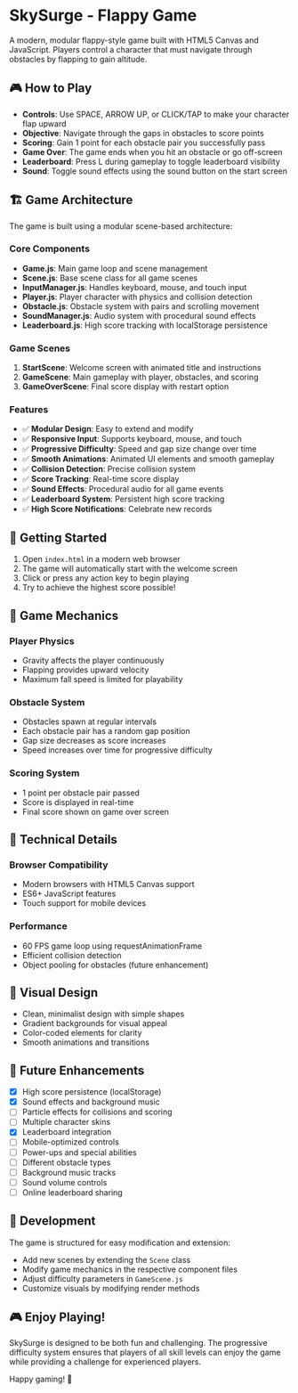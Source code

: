 # SkySurge - Flappy Game

A modern, modular flappy-style game built with HTML5 Canvas and JavaScript. Players control a character that must navigate through obstacles by flapping to gain altitude.

## 🎮 How to Play

- **Controls**: Use SPACE, ARROW UP, or CLICK/TAP to make your character flap upward
- **Objective**: Navigate through the gaps in obstacles to score points
- **Scoring**: Gain 1 point for each obstacle pair you successfully pass
- **Game Over**: The game ends when you hit an obstacle or go off-screen
- **Leaderboard**: Press L during gameplay to toggle leaderboard visibility
- **Sound**: Toggle sound effects using the sound button on the start screen

## 🏗️ Game Architecture

The game is built using a modular scene-based architecture:

### Core Components

- **Game.js**: Main game loop and scene management
- **Scene.js**: Base scene class for all game scenes
- **InputManager.js**: Handles keyboard, mouse, and touch input
- **Player.js**: Player character with physics and collision detection
- **Obstacle.js**: Obstacle system with pairs and scrolling movement
- **SoundManager.js**: Audio system with procedural sound effects
- **Leaderboard.js**: High score tracking with localStorage persistence

### Game Scenes

1. **StartScene**: Welcome screen with animated title and instructions
2. **GameScene**: Main gameplay with player, obstacles, and scoring
3. **GameOverScene**: Final score display with restart option

### Features

- ✅ **Modular Design**: Easy to extend and modify
- ✅ **Responsive Input**: Supports keyboard, mouse, and touch
- ✅ **Progressive Difficulty**: Speed and gap size change over time
- ✅ **Smooth Animations**: Animated UI elements and smooth gameplay
- ✅ **Collision Detection**: Precise collision system
- ✅ **Score Tracking**: Real-time score display
- ✅ **Sound Effects**: Procedural audio for all game events
- ✅ **Leaderboard System**: Persistent high score tracking
- ✅ **High Score Notifications**: Celebrate new records

## 🚀 Getting Started

1. Open `index.html` in a modern web browser
2. The game will automatically start with the welcome screen
3. Click or press any action key to begin playing
4. Try to achieve the highest score possible!

## 🎯 Game Mechanics

### Player Physics
- Gravity affects the player continuously
- Flapping provides upward velocity
- Maximum fall speed is limited for playability

### Obstacle System
- Obstacles spawn at regular intervals
- Each obstacle pair has a random gap position
- Gap size decreases as score increases
- Speed increases over time for progressive difficulty

### Scoring System
- 1 point per obstacle pair passed
- Score is displayed in real-time
- Final score shown on game over screen

## 🔧 Technical Details

### Browser Compatibility
- Modern browsers with HTML5 Canvas support
- ES6+ JavaScript features
- Touch support for mobile devices

### Performance
- 60 FPS game loop using requestAnimationFrame
- Efficient collision detection
- Object pooling for obstacles (future enhancement)

## 🎨 Visual Design

- Clean, minimalist design with simple shapes
- Gradient backgrounds for visual appeal
- Color-coded elements for clarity
- Smooth animations and transitions

## 🔮 Future Enhancements

- [x] High score persistence (localStorage)
- [x] Sound effects and background music
- [ ] Particle effects for collisions and scoring
- [ ] Multiple character skins
- [x] Leaderboard integration
- [ ] Mobile-optimized controls
- [ ] Power-ups and special abilities
- [ ] Different obstacle types
- [ ] Background music tracks
- [ ] Sound volume controls
- [ ] Online leaderboard sharing

## 📝 Development

The game is structured for easy modification and extension:

- Add new scenes by extending the `Scene` class
- Modify game mechanics in the respective component files
- Adjust difficulty parameters in `GameScene.js`
- Customize visuals by modifying render methods

## 🎮 Enjoy Playing!

SkySurge is designed to be both fun and challenging. The progressive difficulty system ensures that players of all skill levels can enjoy the game while providing a challenge for experienced players.

Happy gaming! 🚀 